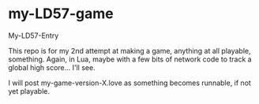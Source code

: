 # my-LD57-game
My-LD57-Entry

This repo is for my 2nd attempt at making a game, anything at all playable, something.
Again, in Lua, maybe with a few bits of network code to track a global high score...  I'll see.

I will post my-game-version-X.love as something becomes runnable, if not yet playable.

